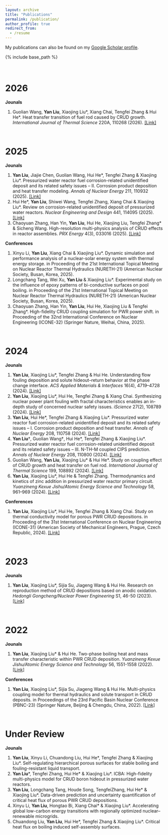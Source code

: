 ```yaml
---
layout: archive
title: "Publications"
permalink: /publication/
author_profile: true
redirect_from:
  - /resume
---
```


<div class="wordwrap">My publications can also be found on my <a href="{{ site.author.googlescholar }}">Google Scholar profile</a>.</div>


{% include base_path %}

<div style="height: 1.5em;"></div>

2026
===
**Jounals**
1. Guolian Wang, **Yan Liu**, Xiaojing Liu\*, Xiang Chai, Tengfei Zhang & Hui He\*. Heat transfer transition of fuel rod caused by CRUD growth. *International Journal of Thermal Science* 220A, 110268 (2026). [[Link]](https://www.sciencedirect.com/science/article/pii/S1290072925005915)

<div style="height: 1.0em;"></div>

2025
===
**Jounals**
1. **Yan Liu**, Jiajie Chen, Guolian Wang, Hui He\*, Tengfei Zhang & Xiaojing Liu\*. Pressurized water reactor fuel corrosion-related unidentified deposit and its related safety issues – II. Corrosion product deposition and heat transfer modeling. *Annals of Nuclear Energy* 211, 110932 (2025). [[Link]](https://www.sciencedirect.com/science/article/pii/S0306454924005954)
2. Hui He\*, **Yan Liu**, Shiwei Wang, Tengfei Zhang, Xiang Chai & Xiaojing Liu\*. Review on corrosion-related unidentified deposit of pressurized water reactors. *Nuclear Engineering and Design* 441, 114095 (2025). [[Link]](https://www.sciencedirect.com/science/article/pii/S0029549325002729)
3. Chaoyuan Zhang, Han Yin, **Yan Liu**, Hui He, Xiaojing Liu, Tengfei Zhang\* & Sicheng Wang. High-resolution multi-physics analysis of CRUD effects in reactor assemblies. *PRX Energy* 4(3), 033016 (2025). [[Link]](https://link.aps.org/doi/10.1103/nqhj-dppn)
   
**Conferences**
1. Xinyu Li, **Yan Liu**, Xiang Chai & Xiaojing Liu\*. Dynamic simulation and performance analysis of a nuclear-solar energy system with thermal energy storage. in Proceeding of the 21st International Topical Meeting on Nuclear Reactor Thermal Hydraulics (NURETH-21) (American Nuclear Society, Busan, Korea, 2025).
2. Longchang Tang, Wei Xu, **Yan Liu** & Xiaojing Liu\*. Experimental study on the influence of epoxy patterns of bi-conductive surfaces on pool boiling. in Proceeding of the 21st International Topical Meeting on Nuclear Reactor Thermal Hydraulics (NURETH-21) (American Nuclear Society, Busan, Korea, 2025).
3. Chaoyuan Zhang, Han Yin, **Yan Liu**, Hui He, Xiaojing Liu & Tengfei Zhang\*. High-fidelity CRUD coupling simulation for PWR power shift. in Proceeding of the 32nd International Conference on Nuclear Engineering (ICONE-32) (Springer Nature, Weihai, China, 2025).

<div style="height: 1.0em;"></div>

2024
===
**Jounals**
1. **Yan Liu**, Xiaojing Liu\*, Tengfei Zhang & Hui He. Understanding flow fouling deposition and solute hideout–return behavior at the phase change interface. *ACS Applied Materials & Interfaces* 16(4), 4719–4728 (2024). [[Link]](https://pubs.acs.org/doi/10.1021/acsami.3c16345)
2. **Yan Liu**, Xiaojing Liu\*, Hui He, Tengfei Zhang & Xiang Chai. Synthesizing nuclear power plant fouling with fractal characteristics enables an in-depth study of concerned nuclear safety issues. *iScience* 27(2), 108789 (2024). [[Link]](https://www.cell.com/iscience/abstract/S2589-0042(24)00010-5)
3. **Yan Liu**, Hui He\*, Tengfei Zhang & Xiaojing Liu\*. Pressurized water reactor fuel corrosion-related unidentified deposit and its related safety issues – I. Corrosion product deposition and heat transfer. *Annals of Nuclear Energy* 208, 110758 (2024). [[Link]](https://www.sciencedirect.com/science/article/pii/S0306454924004213)
4. **Yan Liu**†, Guolian Wang†, Hui He\*, Tengfei Zhang & Xiaojing Liu\*. Pressurized water reactor fuel corrosion-related unidentified deposit and its related safety issues – III. N-TH-M coupled CIPS prediction. *Annals of Nuclear Energy* 208, 110800 (2024). [[Link]](https://www.sciencedirect.com/science/article/pii/S0306454924004638)
5. Guolian Wang, **Yan Liu**, Xiaojing Liu\* & Hui He\*. Study on coupling effect of CRUD growth and heat transfer on fuel rod. *International Journal of Thermal Science* 199, 108892 (2024). [[Link]](https://www.sciencedirect.com/science/article/pii/S1290072924000140)
6. **Yan Liu**, Xiaojing Liu\*, Hui He & Tengfei Zhang. Thermodynamics and kinetics of zinc addition in pressurized water reactor primary circuit. *Yuanzineng Kexue Jishu/Atomic Energy Science and Technology* 58, 961–969 (2024). [[Link]](https://yznkxjs.xml-journal.net/en/article/id/a4fc5db1-8bc5-4acf-88b2-eaa9ddf59182)
   
**Conferences**
1. **Yan Liu**, Xiaojing Liu\*, Hui He, Tengfei Zhang & Xiang Chai. Study on thermal conductivity model for porous PWR CRUD depositions. in Proceeding of the 31st International Conference on Nuclear Engineering (ICONE-31) (American Society of Mechanical Engineers, Prague, Czech Republic, 2024). [[Link]](https://dx.doi.org/10.1115/ICONE31-134562)

<div style="height: 1.0em;"></div>

2023
===
**Jounals**
1. **Yan Liu**, Xiaojing Liu\*, Sijia Su, Jiageng Wang & Hui He. Research on reproduction method of CRUD depositions based on anodic oxidation. *Hedongli Gongcheng/Nuclear Power Engineering* S1, 46-50 (2023). [[Link]](https://hdlgc.xml-journal.net/en/article/doi/10.13832/j.jnpe.2023.S1.0046)
<div style="height: 1.0em;"></div>

2022
===
**Jounals**
1. **Yan Liu**, Xiaojing Liu\* & Hui He. Two-phase boiling heat and mass transfer characteristic within PWR CRUD deposition. *Yuanzineng Kexue Jishu/Atomic Energy Science and Technology* 56, 1551-1558 (2022). [[Link]](https://yznkxjs.xml-journal.net/en/article/doi/10.7538/yzk.2022.youxian.0391)
   
**Conferences**
1. **Yan Liu**, Xiaojing Liu\*, Sijia Su, Jiageng Wang & Hui He. Multi-physics coupling model for thermal hydraulics and solute transport in CRUD deposits. in Proceedings of the 23rd Pacific Basin Nuclear Conference (PBNC-23) (Springer Nature, Beijing & Chengdu, China, 2022). [[Link]](https://link.springer.com/chapter/10.1007/978-981-99-1023-6_35)

<div style="height: 1.0em;"></div>

Under Review
===
**Jounals**
1. **Yan Liu**, Xinyu Li, Chuandong Liu, Hui He\*, Tengfei Zhang & Xiaojing Liu\*. Self-regulating hierarchical porous surfaces for stable boiling and fouling-resistant liquid transport.
2. **Yan Liu**\*, Tengfei Zhang, Hui He\* & Xiaojing Liu\*. ICBA: High-fidelity multi-physics model for CRUD boron hideout in pressurized water reactors.
3. **Yan Liu**, Longchang Tang, Houde Song, TengfeiZhang, Hui He\* & Xiaojing Liu\*. Data-driven prediction and uncertainty quantification of critical heat flux of porous PWR CRUD depositions.
4. Xinyu Li, **Yan Liu**, Hongtao Bi, Xiang Chai\* & Xiaojing Liu\*. Accelerating global low-carbon energy transitions with regionally optimized nuclear–renewable microgrids.
5. Chuandong Liu, **Yan Liu**, Hui He\*, Tengfei Zhang & Xiaojing Liu\*. Critical heat flux on boiling induced self-assembly surfaces.

<div style="height: 1.0em;"></div>
